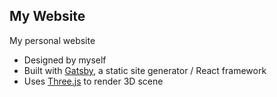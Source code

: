 ## My Website
My personal website 
- Designed by myself
- Built with [Gatsby](https://www.gatsbyjs.com/), a static site generator / React framework
- Uses [Three.js](https://threejs.org/) to render 3D scene
